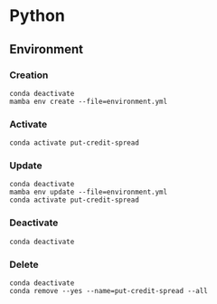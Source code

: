 # Python

## Environment

### Creation

```
conda deactivate
mamba env create --file=environment.yml
```

### Activate

```
conda activate put-credit-spread
```

### Update

```
conda deactivate
mamba env update --file=environment.yml
conda activate put-credit-spread
```

### Deactivate

```
conda deactivate
```

### Delete

```
conda deactivate
conda remove --yes --name=put-credit-spread --all
```
